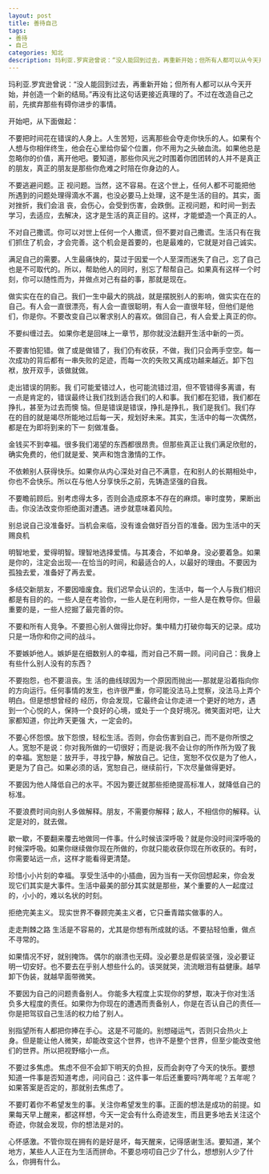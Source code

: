 ```yaml
---
layout: post
title: 善待自己
tags:
- 善待
- 自己
categories: 知北
description: 玛利亚.罗宾逊曾说：“没人能回到过去，再重新开始；但所有人都可以从今天开始，并创造一个新的结局。”再没有比这句话更接近真理的了。不过在改造自己之前，先摈弃那些有碍你进步的事情。
---
```

玛利亚.罗宾逊曾说：“没人能回到过去，再重新开始；但所有人都可以从今天开始，并创造一个新的结局。”再没有比这句话更接近真理的了。不过在改造自己之前，先摈弃那些有碍你进步的事情。





  开始吧，从下面做起： 

  不要把时间花在错误的人身上。人生苦短，远离那些会夺走你快乐的人。如果有个人想与你相伴终生，他会在心里给你留个位置，你不用为之头破血流。如果他总是忽略你的价值，离开他吧。要知道，那些你风光之时围着你团团转的人并不是真正的朋友，真正的朋友是那些你危难之时陪在你身边的人。 

  不要逃避问题。正 视问题。当然，这不容易。在这个世上，任何人都不可能把他所遇到的问题处理得滴水不漏，也没必要马上处理，这不是生活的目的。其实，面对挫折，我们会沮 丧，会伤心，会受到伤害，会跌倒。正视问题，和时间一到去学习，去适应，去解决，这才是生活的真正目的。这样，才能塑造一个真正的人。 

  不对自己撒谎。你可以对世上任何一个人撒谎，但不要对自己撒谎。生活只有在我们抓住了机会，才会完善。这个机会是首要的，也是最难的，它就是对自己诚实。 

  满足自己的需要。人生最痛快的，莫过于因爱一个人至深而迷失了自己，忘了自己也是不可取代的。所以，帮助他人的同时，别忘了帮帮自己。如果真有这样一个时刻，你可以随性而为，并做点对己有益的事，那就是现在。 

  做实实在在的自己。我们一生中最大的挑战，就是摆脱别人的影响，做实实在在的自己。有人会一直很漂亮，有人会一直很聪明，有人会一直很年轻，但他们是他们，你是你。不要改变自己以奢求别人的喜欢。做回自己，有人会爱上真正的你。 

  不要纠缠过去。 如果你老是回味上一章节，那你就没法翻开生活中新的一页。 

  不要害怕犯错。做了或是做错了，我们仍有收获，不做，我们只会两手空空。每一次成功的背后都有一串失败的足迹，而每一次的失败又离成功越来越近。卸下包袱，放开双手，该做就做。 

  走出错误的阴影。我 们可能爱错过人，也可能流错过泪，但不管错得多离谱，有一点是肯定的，错误最终让我们找到适合我们的人和事。我们都在犯错，我们都在挣扎，甚至为过去而懊 恼。但是错误是错误，挣扎是挣扎，我们是我们。我们存在的目的就是竭尽所能地过后每一天，规划好未来。其实，生活中的每一次偶然，都是在为即将到来的下一 刻做准备。 

  金钱买不到幸福。很多我们渴望的东西都很昂贵。但那些真正让我们满足欣慰的，确实免费的，他们就是爱、笑声和饱含激情的工作。

  不依赖别人获得快乐。如果你从内心深处对自己不满意，在和别人的长期相处中，你也不会快乐。所以在与他人分享快乐之前，先铸造坚强的自我。 

  不要瞻前顾后。别考虑得太多，否则会造成原本不存在的麻烦。审时度势，果断出击。你没法改变你拒绝面对遭遇。进步就意味着风险。 

  别总说自己没准备好。当机会来临，没有谁会做好百分百的准备。因为生活中的天赐良机 

  明智地爱，爱得明智。理智地选择爱情。与其凑合，不如单身。没必要着急。如果是你的，注定会出现—-在恰当的时间，和最适合的人，以最好的理由。不要因为孤独去爱，准备好了再去爱。 

  多结交新朋友，不要因噎废食。我们迟早会认识的，生活中，每一个人与我们相识都是有目的的。一些人是在考验你，一些人是在利用你，一些人是在教导你。但最重要的是，一些人挖掘了最完善的你。 

  不要和所有人竞争。不要担心别人做得比你好。集中精力打破你每天的记录。成功只是一场你和你之间的战斗。 

  不要嫉妒他人。嫉妒是在细数别人的幸福，而对自己不屑一顾。问问自己：我身上有些什么别人没有的东西？ 

  不要抱怨，也不要沮丧。生 活的曲线球因为一个原因而抛出—-那就是沿着指向你的方向运行。任何事情的发生，也许很严重，你可能没法马上觉察，没法马上弄个明白。但是想想曾经的 经历，你会发现，它最终会让你走进一个更好的地方，遇到一个心悦的人，保持一个良好的心境，或处于一个良好境况。微笑面对吧，让大家都知道，你比昨天更强 大，一定会的。 

  不要心怀怨恨。放下怨恨，轻松生活。否则，你会伤害到自己，而不是你所恨之人。宽恕不是说：你对我所做的一切很好；而是说:我不会让你的所作所为毁了我的幸福。宽恕是：放开手，寻找宁静，解放自己。记住，宽恕不仅仅是为了他人，更是为了自己。如果必须的话，宽恕自己，继续前行，下次尽量做得更好。 

  不要因为他人降低自己的水平。不因为要迁就那些拒绝提高标准人，就降低自己的标准。 

  不要浪费时间向别人多做解释。朋友，不需要你解释；敌人，不相信你的解释。认定是对的，就去做。 

  歇一歇，不要翻来覆去地做同一件事。什么时候该深呼吸？就是你没时间深呼吸的时候深呼吸。如果你继续做你现在所做的，你就只能收获你现在所收获的。有时，你需要站远一点，这样才能看得更清楚。 

  珍惜小小片刻的幸福。 享受生活中的小插曲，因为当有一天你回想起来，你会发现它们其实是大事件。生活中最美的部分其实就是那些，某个重要的人一起度过的，小小的，难以名状的时刻。 

  拒绝完美主义。 现实世界不眷顾完美主义者，它只垂青踏实做事的人。 

  走走荆棘之路 生活是不容易的，尤其是你想有所成就的话。不要拈轻怕重，做点不寻常的。 

  如果情况不好，就别掩饰。 偶尔的崩溃也无碍。没必要总是假装坚强，没必要证明一切安好。也不要去在乎别人想些什么的。该哭就哭，流流眼泪有益健康。越早卸下伪装，就越早面带微笑。 

  不要因为自己的问题责备别人。 你能多大程度上实现你的梦想，取决于你对生活负多大程度的责任。如果你为你现在的遭遇而责备别人，你是在否认自己的责任—你是把驾驭自己生活的权力给了别人。 

  别指望所有人都把你捧在手心。 这是不可能的。别想碰运气，否则只会热火上身。但是能让他人微笑，却能改变这个世界，也许不是整个世界，但至少能改变他们的世界。所以把视野缩小一点。 

  不要过多焦虑。 焦虑不但不会卸下明天的负担，反而会剥夺了今天的快乐。要想知道一件事是否知道考虑，问问自己：这件事一年后还重要吗?两年呢？五年呢？如果答案是否定的，那就别去焦虑了。 

  不要盯着你不希望发生的事。关注你希望发生的事。正面的想法是成功的前提。如果每天早上醒来，都这样想，今天一定会有什么奇迹发生，而且更多地去关注这个奇迹，你就会发现，你的想法是对的。 

  心怀感激。不管你现在拥有的是好是坏，每天醒来，记得感谢生活。要知道，某个地方，某些人人正在为生活而拼命。不要总唠叨自己少了什么，想想别人少了什么，你拥有什么。 
